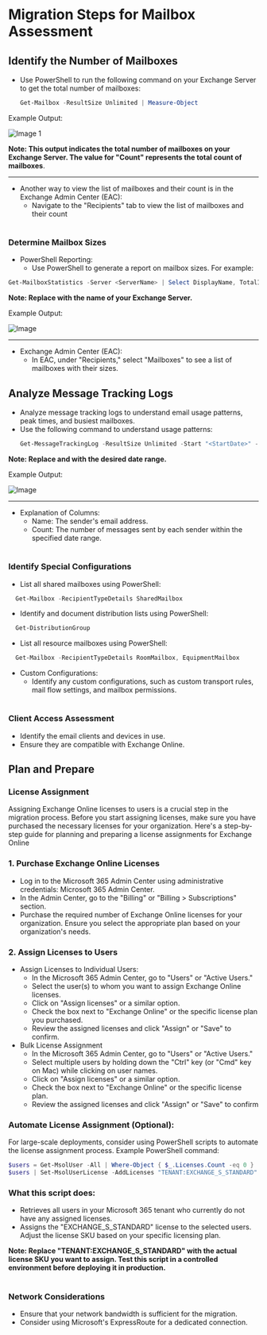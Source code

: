# Migration Steps for Mailbox Assessment

## Identify the Number of Mailboxes
- Use PowerShell to run the following command on your Exchange Server to get the total number of mailboxes:
  ```PowerShell
  Get-Mailbox -ResultSize Unlimited | Measure-Object
Example Output:

![Image 1](https://github.com/user-attachments/assets/c7d15b4e-51c9-4595-9fbd-fcc7f93d9173)

**Note: This output indicates the total number of mailboxes on your Exchange Server. The value for "Count" represents the total count of mailboxes**.

---

- Another way to view the list of mailboxes and their count is in the Exchange Admin Center (EAC):
  - Navigate to the "Recipients" tab to view the list of mailboxes and their count
#
### Determine Mailbox Sizes
- PowerShell Reporting:
  - Use PowerShell to generate a report on mailbox sizes. For example:
 ```PowerShell
 Get-MailboxStatistics -Server <ServerName> | Select DisplayName, TotalItemSize, ItemCount | Sort-Object TotalItemSize -Descending | Format-Table -AutoSize
```
**Note: Replace <ServerName> with the name of your Exchange Server.**

Example Output:

![Image](https://github.com/user-attachments/assets/dcc9dcfb-9e02-440d-8a4c-ae008e316271)

---
- Exchange Admin Center (EAC):
  - In EAC, under "Recipients," select "Mailboxes" to see a list of mailboxes with their sizes.

## Analyze Message Tracking Logs
- Analyze message tracking logs to understand email usage patterns, peak times, and busiest mailboxes.
- Use the following command to understand usage patterns:
  ```PowerShell
  Get-MessageTrackingLog -ResultSize Unlimited -Start "<StartDate>" -End "<EndDate>" | Group-Object -Property Sender | Sort-Object Count -Descending | Select-Object Name, Count | Format-Table -AutoSize
  ```
**Note: Replace <StartDate> and <EndDate> with the desired date range.**

 Example Output:

![Image](https://github.com/user-attachments/assets/6e3e633b-5163-4e8a-954c-1eb36f4623c8)  

---

- Explanation of Columns:
  - Name: The sender's email address.
  - Count: The number of messages sent by each sender within the specified date range.
#

### Identify Special Configurations
- List all shared mailboxes using PowerShell:
```PowerShell
  Get-Mailbox -RecipientTypeDetails SharedMailbox
```
- Identify and document distribution lists using PowerShell:
```PowerShell
  Get-DistributionGroup
```
- List all resource mailboxes using PowerShell:
```PowerShell
  Get-Mailbox -RecipientTypeDetails RoomMailbox, EquipmentMailbox
```
- Custom Configurations:
  - Identify any custom configurations, such as custom transport rules, mail flow settings, and mailbox permissions.
#
### Client Access Assessment
- Identify the email clients and devices in use.
- Ensure they are compatible with Exchange Online.

## Plan and Prepare
### License Assignment
Assigning Exchange Online licenses to users is a crucial step in the migration process. Before you start assigning licenses, make sure you have purchased the necessary licenses for your organization. Here's a step-by-step guide for planning and preparing a license assignments for Exchange Online

### 1. Purchase Exchange Online Licenses
- Log in to the Microsoft 365 Admin Center using administrative credentials: Microsoft 365 Admin Center.
- In the Admin Center, go to the "Billing" or "Billing > Subscriptions" section.
- Purchase the required number of Exchange Online licenses for your organization. Ensure you select the appropriate plan based on your organization's needs.

### 2. Assign Licenses to Users
- Assign Licenses to Individual Users:
    - In the Microsoft 365 Admin Center, go to "Users" or "Active Users."
    - Select the user(s) to whom you want to assign Exchange Online licenses.
    - Click on "Assign licenses" or a similar option.
    - Check the box next to "Exchange Online" or the specific license plan you purchased.
    - Review the assigned licenses and click "Assign" or "Save" to confirm.
- Bulk License Assignment
    - In the Microsoft 365 Admin Center, go to "Users" or "Active Users."
    - Select multiple users by holding down the "Ctrl" key (or "Cmd" key on Mac) while clicking on user names.
    - Click on "Assign licenses" or a similar option.
    - Check the box next to "Exchange Online" or the specific license plan.
    - Review the assigned licenses and click "Assign" or "Save" to confirm

### Automate License Assignment (Optional):
For large-scale deployments, consider using PowerShell scripts to automate the license assignment process. Example PowerShell command:
```PowerShell
$users = Get-MsolUser -All | Where-Object { $_.Licenses.Count -eq 0 }
$users | Set-MsolUserLicense -AddLicenses "TENANT:EXCHANGE_S_STANDARD"
```

### What this script does:
- Retrieves all users in your Microsoft 365 tenant who currently do not have any assigned licenses.
- Assigns the "EXCHANGE_S_STANDARD" license to the selected users. Adjust the license SKU based on your specific licensing plan.

**Note: Replace "TENANT:EXCHANGE_S_STANDARD" with the actual license SKU you want to assign. Test this script in a controlled environment before deploying it in production.**

#
### Network Considerations
- Ensure that your network bandwidth is sufficient for the migration.
- Consider using Microsoft's ExpressRoute for a dedicated connection.


